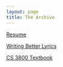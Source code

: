 ```yaml
---
layout: page
title: The Archive
---
```


<a href="/assets/files/resume.pdf">Resume</a><br>

<a href="/assets/files/wbl.pdf">Writing Better Lyrics</a><br>

<a href="/assets/files/cs3800.pdf">CS 3800 Textbook</a><br>